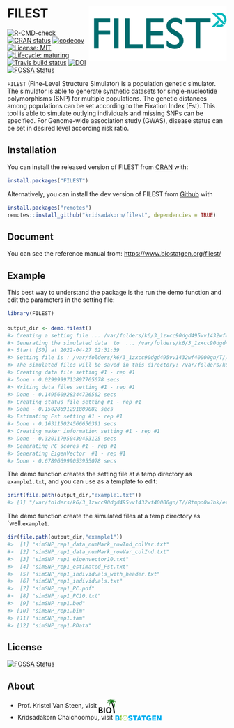 
<!-- README.md is generated from README.Rmd. Please edit that file -->

# FILEST <img src="man/figures/filest_logo.png" align="right"/>

<!-- badges: start -->

[![R-CMD-check](https://github.com/kridsadakorn/filest/workflows/R-CMD-check/badge.svg)](https://github.com/kridsadakorn/filest/actions)
[![CRAN
status](https://www.r-pkg.org/badges/version/FILEST)](https://CRAN.R-project.org/package=FILEST)
[![codecov](https://codecov.io/gh/kridsadakorn/filest/branch/master/graph/badge.svg?token=41WJVZOP49)](https://codecov.io/gh/kridsadakorn/filest)
[![License:
MIT](https://img.shields.io/badge/License-MIT-yellow.svg)](https://opensource.org/licenses/MIT)
[![Lifecycle:
maturing](https://img.shields.io/badge/lifecycle-maturing-blue.svg)](https://www.tidyverse.org/lifecycle/#maturing)
[![Travis build
status](https://travis-ci.com/kridsadakorn/filest.svg?branch=master)](https://travis-ci.com/kridsadakorn/filest)
[![DOI](https://zenodo.org/badge/333290990.svg)](https://zenodo.org/badge/latestdoi/333290990)
[![FOSSA
Status](https://app.fossa.com/api/projects/git%2Bgithub.com%2Fkridsadakorn%2Ffilest.svg?type=shield)](https://app.fossa.com/projects/git%2Bgithub.com%2Fkridsadakorn%2Ffilest?ref=badge_shield)
<!-- badges: end -->

`FILEST` (Fine-Level Structure Simulator) is a population genetic
simulator. The simulator is able to generate synthetic datasets for
single-nucleotide polymorphisms (SNP) for multiple populations. The
genetic distances among populations can be set according to the Fixation
Index (Fst). This tool is able to simulate outlying individuals and
missing SNPs can be specified. For Genome-wide association study (GWAS),
disease status can be set in desired level according risk ratio.

## Installation

You can install the released version of FILEST from
[CRAN](https://CRAN.R-project.org) with:

``` r
install.packages("FILEST")
```

Alternatively, you can install the dev version of FILEST from
[Github](https://github.com/kridsadakorn/filest) with

``` r
install.packages("remotes")
remotes::install_github("kridsadakorn/filest", dependencies = TRUE)
```

## Document

You can see the reference manual from:
<https://www.biostatgen.org/filest/>

## Example

This best way to understand the package is the run the demo function and
edit the parameters in the setting file:

``` r
library(FILEST)

output_dir <- demo.filest()
#> Creating a setting file ... /var/folders/k6/3_1zxcc90dgd495vv1432wf40000gn/T//Rtmpo0wJhk/example1.txt
#> Generating the simulated data  to  ... /var/folders/k6/3_1zxcc90dgd495vv1432wf40000gn/T//Rtmpo0wJhk
#> Start [S0] at 2022-04-27 02:31:39
#> Setting file is : /var/folders/k6/3_1zxcc90dgd495vv1432wf40000gn/T//Rtmpo0wJhk/example1.txt
#> The simulated files will be saved in this directory: /var/folders/k6/3_1zxcc90dgd495vv1432wf40000gn/T//Rtmpo0wJhk/example1
#> Creating data file setting #1 - rep #1
#> Done - 0.0299999713897705078 secs
#> Writing data files setting #1 - rep #1
#> Done - 0.149560928344726562 secs
#> Creating status file setting #1 - rep #1
#> Done - 0.15028691291809082 secs
#> Estimating Fst setting #1 - rep #1
#> Done - 0.163115024566650391 secs
#> Creating maker information setting #1 - rep #1
#> Done - 0.320117950439453125 secs
#> Generating PC scores #1 - rep #1
#> Generating EigenVector  #1 - rep #1
#> Done - 0.678966999053955078 secs
```

The demo function creates the setting file at a temp directory as
`example1.txt`, and you can use as a template to edit:

``` r
print(file.path(output_dir,"example1.txt"))
#> [1] "/var/folders/k6/3_1zxcc90dgd495vv1432wf40000gn/T//Rtmpo0wJhk/example1.txt"
```

The demo function create the simulated files at a temp directory as
\`well.`example1`.

``` r
dir(file.path(output_dir,"example1"))
#>  [1] "simSNP_rep1_data_numMark_rowInd_colVar.txt"
#>  [2] "simSNP_rep1_data_numMark_rowVar_colInd.txt"
#>  [3] "simSNP_rep1_eigenvector10.txt"             
#>  [4] "simSNP_rep1_estimated_Fst.txt"             
#>  [5] "simSNP_rep1_individuals_with_header.txt"   
#>  [6] "simSNP_rep1_individuals.txt"               
#>  [7] "simSNP_rep1_PC.pdf"                        
#>  [8] "simSNP_rep1_PC10.txt"                      
#>  [9] "simSNP_rep1.bed"                           
#> [10] "simSNP_rep1.bim"                           
#> [11] "simSNP_rep1.fam"                           
#> [12] "simSNP_rep1.RData"
```

## License

[![FOSSA
Status](https://app.fossa.com/api/projects/git%2Bgithub.com%2Fkridsadakorn%2Ffilest.svg?type=large)](https://app.fossa.com/projects/git%2Bgithub.com%2Fkridsadakorn%2Ffilest?ref=badge_large)

## About

-   Prof. Kristel Van Steen, visit
    <a href="http://bio3.giga.ulg.ac.be/" border=0 style="border:0; text-decoration:none; outline:none"><img src="man/figures/bio3_logo.png" width="40px" align="center"/></a><br />
-   Kridsadakorn Chaichoompu, visit
    <a href="https://www.biostatgen.org/" border=0 style="border:0; text-decoration:none; outline:none"><img src="man/figures/biostatgen_logo.png" width="110px" align="center"/></a><br />
